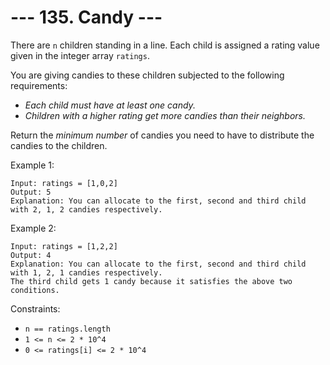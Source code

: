 # --- 135. Candy ---

There are `n` children standing in a line. 
Each child is assigned a rating value given in the integer array `ratings`.

You are giving candies to these children subjected to the following requirements:
- _Each child must have at least one candy._
- _Children with a higher rating get more candies than their neighbors._

Return the _minimum number_ of candies you need to have to distribute the candies to the children.

Example 1:
```
Input: ratings = [1,0,2]
Output: 5
Explanation: You can allocate to the first, second and third child with 2, 1, 2 candies respectively.
```
Example 2:
```
Input: ratings = [1,2,2]
Output: 4
Explanation: You can allocate to the first, second and third child with 1, 2, 1 candies respectively.
The third child gets 1 candy because it satisfies the above two conditions.
```

Constraints:

- `n == ratings.length`
- `1 <= n <= 2 * 10^4`
- `0 <= ratings[i] <= 2 * 10^4`
